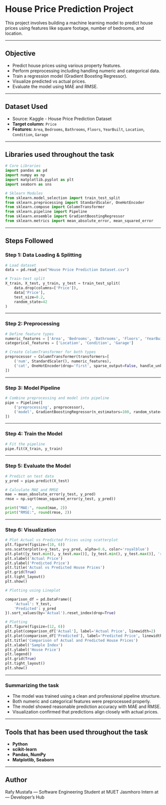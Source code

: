 
# House Price Prediction Project

This project involves building a machine learning model to predict house prices using features like square footage, number of bedrooms, and location.

---

## Objective

- Predict house prices using various property features.
- Perform preprocessing including handling numeric and categorical data.
- Train a regression model (Gradient Boosting Regressor).
- Visualize predicted vs actual prices.
- Evaluate the model using MAE and RMSE.

---

## Dataset Used

- Source: Kaggle - House Price Prediction Dataset
- **Target column:** `Price`
- **Features:** `Area`, `Bedrooms`, `Bathrooms`, `Floors`, `YearBuilt`, `Location`, `Condition`, `Garage`

---

## Libraries used throughout the task

```python
# Core Libraries
import pandas as pd
import numpy as np
import matplotlib.pyplot as plt
import seaborn as sns

# Sklearn Modules
from sklearn.model_selection import train_test_split
from sklearn.preprocessing import StandardScaler, OneHotEncoder
from sklearn.compose import ColumnTransformer
from sklearn.pipeline import Pipeline
from sklearn.ensemble import GradientBoostingRegressor
from sklearn.metrics import mean_absolute_error, mean_squared_error
```

---

## Steps Followed

### Step 1: Data Loading & Splitting

```python
# Load dataset
data = pd.read_csv("House Price Prediction Dataset.csv")

# Train-test split
X_train, X_test, y_train, y_test = train_test_split(
    data.drop(columns=['Price']),
    data['Price'],
    test_size=0.2,
    random_state=42
)
```

---

### Step 2: Preprocessing

```python
# Define feature types
numeric_features = ['Area', 'Bedrooms', 'Bathrooms', 'Floors', 'YearBuilt']
categorical_features = ['Location', 'Condition', 'Garage']

# Create ColumnTransformer for both types
preprocessor = ColumnTransformer(transformers=[
    ('num', StandardScaler(), numeric_features),
    ('cat', OneHotEncoder(drop='first', sparse_output=False, handle_unknown='ignore'), categorical_features)
])
```

---

### Step 3: Model Pipeline

```python
# Combine preprocessing and model into pipeline
pipe = Pipeline([
    ('preprocessing', preprocessor),
    ('model', GradientBoostingRegressor(n_estimators=100, random_state=42))
])
```

---

### Step 4: Train the Model

```python
# Fit the pipeline
pipe.fit(X_train, y_train)
```

---

### Step 5: Evaluate the Model

```python
# Predict on test data
y_pred = pipe.predict(X_test)

# Calculate MAE and RMSE
mae = mean_absolute_error(y_test, y_pred)
rmse = np.sqrt(mean_squared_error(y_test, y_pred))

print("MAE:", round(mae, 2))
print("RMSE:", round(rmse, 2))
```

---

### Step 6: Visualization

```python
# Plot Actual vs Predicted Prices using scatterplot
plt.figure(figsize=(10, 6))
sns.scatterplot(x=y_test, y=y_pred, alpha=0.6, color='royalblue')
plt.plot([y_test.min(), y_test.max()], [y_test.min(), y_test.max()], 'r--', lw=2)
plt.xlabel('Actual Price')
plt.ylabel('Predicted Price')
plt.title('Actual vs Predicted House Prices')
plt.grid(True)
plt.tight_layout()
plt.show()
```

```python
# Plotting using Lineplot

comparison_df = pd.DataFrame({
    'Actual': Y_test,
    'Predicted': y_pred
}).sort_values(by='Actual').reset_index(drop=True)

# Plotting
plt.figure(figsize=(12, 6))
plt.plot(comparison_df['Actual'], label='Actual Price', linewidth=2)
plt.plot(comparison_df['Predicted'], label='Predicted Price', linewidth=2, linestyle='--')
plt.title('Comparison of Actual and Predicted House Prices')
plt.xlabel('Sample Index')
plt.ylabel('House Price')
plt.legend()
plt.grid(True)
plt.tight_layout()
plt.show()
```

---

### Summarizing the task

- The model was trained using a clean and professional pipeline structure.
- Both numeric and categorical features were preprocessed properly.
- The model showed reasonable prediction accuracy with MAE and RMSE.
- Visualization confirmed that predictions align closely with actual prices.

---

## Tools that has been used throughout the task

- **Python**
- **scikit-learn**
- **Pandas, NumPy**
- **Matplotlib, Seaborn**

---

## Author

Rafy Mustafa — Software Engineering Student at MUET Jasmhoro
Intern at — Developer’s Hub  
